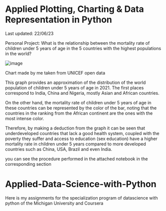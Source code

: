 # Applied Plotting, Charting & Data Representation in Python
Last updated: 22/06/23

Personal Project: What is the relationship between the mortality rate of children under 5 years of age in the 5 countries with the highest populations in the world?

![image](https://github.com/JuanF3/Applied-Data-Science-with-Python/assets/60745140/06b30d2e-8188-44d7-a130-9346195ced1b)

Chart made by me taken from UNICEF open data

This graph provides an approximation of the distribution of the world population of children under 5 years of age in 2021. The first places correspond to India, China and Nigeria, mostly Asian and African countries. 

On the other hand, the mortality rate of children under 5 years of age in these countries can be represented by the color of the bar, noting that the countries in the ranking from the African continent are the ones with the most intense color. 

Therefore, by making a deduction from the graph it can be seen that underdeveloped countries that lack a good health system, coupled with the poverty they suffer and access to education (sex education) have a higher mortality rate in children under 5 years compared to more developed countries such as China, USA, Brazil and even India.


you can see the procedure performed in the attached notebook in the corresponding section




# Applied-Data-Science-with-Python
Here is my assignments for the specialization program of datascience with python of the Michigan University and Coursera

